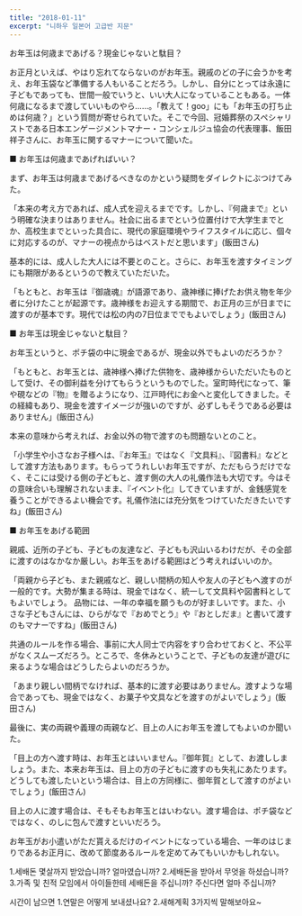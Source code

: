 ```yaml
---
title: "2018-01-11"
excerpt: "니하우 일본어 고급반 지문"
---
```


お年玉は何歳まであげる？現金じゃないと駄目？

お正月といえば、やはり忘れてならないのがお年玉。親戚のどの子に会うかを考え、お年玉袋など準備する人もいることだろう。しかし、自分にとっては永遠に子どもであっても、世間一般でいうと、いい大人になっていることもある。一体何歳になるまで渡していいものやら……。「教えて！goo」にも「お年玉の打ち止めは何歳？」という質問が寄せられていた。そこで今回、冠婚葬祭のスペシャリストである日本エンゲージメントマナー・コンシェルジュ協会の代表理事、飯田祥子さんに、お年玉に関するマナーについて聞いた。

■ お年玉は何歳まであげればいい？

まず、お年玉は何歳まであげるべきなのかという疑問をダイレクトにぶつけてみた。

「本来の考え方であれば、成人式を迎えるまでです。しかし、『何歳まで』という明確な決まりはありません。社会に出るまでという位置付けで大学生までとか、高校生までといった具合に、現代の家庭環境やライフスタイルに応じ、個々に対応するのが、マナーの視点からはベストだと思います」(飯田さん)

基本的には、成人した大人には不要とのこと。さらに、お年玉を渡すタイミングにも期限があるというので教えていただいた。

「もともと、お年玉は『御歳魂』が語源であり、歳神様に捧げたお供え物を年少者に分けたことが起源です。歳神様をお迎えする期間で、お正月の三が日までに渡すのが基本です。現代では松の内の7日位まででもよいでしょう」(飯田さん)

■ お年玉は現金じゃないと駄目？

お年玉というと、ポチ袋の中に現金であるが、現金以外でもよいのだろうか？

「もともと、お年玉とは、歳神様へ捧げた供物を、歳神様からいただいたものとして受け、その御利益を分けてもらうというものでした。室町時代になって、筆や硯などの『物』を贈るようになり、江戸時代にお金へと変化してきました。その経緯もあり、現金を渡すイメージが強いのですが、必ずしもそうである必要はありません」(飯田さん)

本来の意味から考えれば、お金以外の物で渡すのも問題ないとのこと。

「小学生や小さなお子様へは、『お年玉』ではなく『文具料』、『図書料』などとして渡す方法もあります。もらってうれしいお年玉ですが、ただもらうだけでなく、そこには受ける側の子どもと、渡す側の大人の礼儀作法も大切です。今はその意味合いも理解されないまま、『イベント化』してきていますが、金銭感覚を養うことができるよい機会です。礼儀作法には充分気をつけていただきたいですね」(飯田さん)

■ お年玉をあげる範囲

親戚、近所の子ども、子どもの友達など、子どもも沢山いるわけだが、その全部に渡すのはなかなか厳しい。お年玉をあげる範囲はどう考えればいいのか。

「両親から子ども、また親戚など、親しい間柄の知人や友人の子どもへ渡すのが一般的です。大勢が集まる時は、現金ではなく、統一して文具料や図書料としてもよいでしょう。
品物には、一年の幸福を願うものが好ましいです。また、小さな子どもさんには、ひらがなで『おめでとう』や『おとしだま』と書いて渡すのもマナーですね」(飯田さん)

共通のルールを作る場合、事前に大人同士で内容をすり合わせておくと、不公平がなくスムーズだろう。ところで、冬休みということで、子どもの友達が遊びに来るような場合はどうしたらよいのだろうか。

「あまり親しい間柄でなければ、基本的に渡す必要はありません。渡すような場合であっても、現金ではなく、お菓子や文具などを渡すのがよいでしょう」(飯田さん)

最後に、実の両親や義理の両親など、目上の人にお年玉を渡してもよいのか聞いた。

「目上の方へ渡す時は、お年玉とはいいません。『御年賀』として、お渡ししましょう。また、本来お年玉は、目上の方の子どもに渡すのも失礼にあたります。どうしても渡したいという場合は、目上の方同様に、御年賀として渡すのがよいでしょう」(飯田さん)

目上の人に渡す場合は、そもそもお年玉とはいわない。渡す場合は、ポチ袋などではなく、のしに包んで渡すといいだろう。

お年玉がお小遣いがただ貰えるだけのイベントになっている場合、一年のはじまりであるお正月に、改めて節度あるルールを定めてみてもいいかもしれない。

1.세배돈 몇살까지 받았습니까? 얼마였습니까? 
2.세배돈을 받아서 무엇을 하셨습니까?
3.가족 및 친적 모임에서 아이들한테 세배돈을 주십니까? 
주신다면 얼마 주십니까? 

시간이 남으면 
1.연말은 어떻게 보내셨나요?
2.새해계획 3가지씩 말해보아요~ 